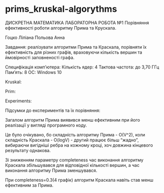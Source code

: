 # prims_kruskal-algorythms
ДИСКРЕТНА 
МАТЕМАТИКА
ЛАБОРАТОРНА РОБОТА 
№1
Порівняння ефективності роботи алгоритму Прима та Крускала.

Гоцко Ліліана
Польова Анна

Завдання: реалізувати алгоритми Прима та Краскала, порівняти їх ефективність для різних графів, враховуючи кількість вершин та ймовірності заповненості графа.

Специфікація комп’ютера:
Кількість ядер: 4
Тактова частота: до 3,70 ГГц
Пам’ять: 8 
ОС: Windows 10







Kruskal:



Prim:


Experiments:





Підсумки до експериментів та їх порівняння:

Загалом алгоритм Прима виявився менш ефективним при його реалізації у вигляді програмного коду.

Це  було очікувано, бо складність алгоритму Прима - O(V^2), коли складність Краскала - O(logV) - другий працює більш “жадно”, вибираючи вигідніші  ребра на кожному кроці, хоч довжина кінцевого результату однакова.

Зі зниженням параметру completeness час виконання алгоритму Краскала збільшувався для відповідної кількості вершин, а час виконання алгоритму Прима зменшувався.

При completeness=0.3(4 графік) алгоритм Краскала навіть став менш ефективним за Прима.
